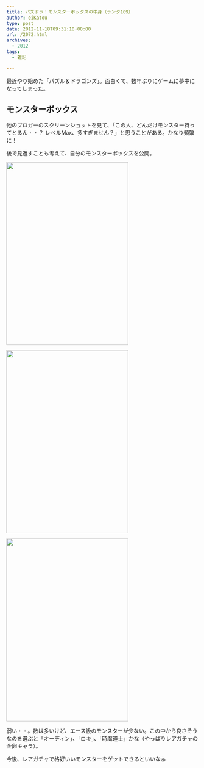 ```yaml
---
title: パズドラ：モンスターボックスの中身（ランク109）
author: eiKatou
type: post
date: 2012-11-18T09:31:10+00:00
url: /2072.html
archives:
  - 2012
tags:
  - 雑記

---
```

最近やり始めた「パズル＆ドラゴンズ」。面白くて、数年ぶりにゲームに夢中になってしまった。

## モンスターボックス

他のブロガーのスクリーンショットを見て、「この人、どんだけモンスター持ってとるん・・？ レベルMax、多すぎません？」と思うことがある。かなり頻繁に！

後で見返すことも考えて、自分のモンスターボックスを公開。
  
[<img src="/uploads/2012/11/IMG_0951.jpg" alt="" title="IMG_0951" width="320" height="480" class="alignnone size-full wp-image-2073" srcset="/uploads/2012/11/IMG_0951.jpg 320w, /blog/uploads/2012/11/IMG_0951-200x300.jpg 200w" sizes="(max-width: 320px) 100vw, 320px" />][1]
  
[<img src="/uploads/2012/11/IMG_0952.jpg" alt="" title="IMG_0952" width="320" height="480" class="alignnone size-full wp-image-2074" srcset="/uploads/2012/11/IMG_0952.jpg 320w, /blog/uploads/2012/11/IMG_0952-200x300.jpg 200w" sizes="(max-width: 320px) 100vw, 320px" />][2]
  
[<img src="/uploads/2012/11/IMG_0954.jpg" alt="" title="IMG_0954" width="320" height="480" class="alignnone size-full wp-image-2075" srcset="/uploads/2012/11/IMG_0954.jpg 320w, /blog/uploads/2012/11/IMG_0954-200x300.jpg 200w" sizes="(max-width: 320px) 100vw, 320px" />][3] 

弱い・・。数は多いけど、エース級のモンスターが少ない。この中から良さそうなのを選ぶと「オーディン」、「ロキ」、「時魔道士」かな（やっぱりレアガチャの金卵キャラ）。

今後、レアガチャで格好いいモンスターをゲットできるといいなぁ

 [1]: /blog/uploads/2012/11/IMG_0951.jpg
 [2]: /blog/uploads/2012/11/IMG_0952.jpg
 [3]: /blog/uploads/2012/11/IMG_0954.jpg
